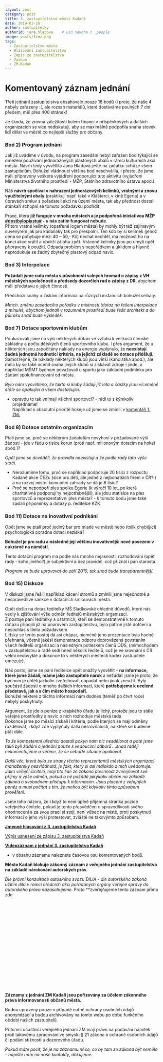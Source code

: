 ```yaml
---
layout: post
category: post
title: 3. zastupitelstvo města Kadaně
date: 2019-03-28
author: zastupitelky
authorId: jana.hladova    # uid nekoho z _people
image: posts/3zmz.png
tags:
  - Zastupitelstvo mesta
  - Hlasovani zastupitelstva
  - Zapis ze zastupitelstva
  - Zaznam 
  - ZM-Kadan
---
```


# Komentovaný záznam jednání 

Třetí jednání zastupitelstva obsahovalo pouze 16 bodů (i proto, že naše 4 nebyly zařazeny :(, ale rozsah materiálů, které dostáváme pouhých 7 dní předem, měl přes 400 stránek!   

Je škoda, že zrovna záležitosti kolem financí v příspěvkových a dalších organizacích se více nediskutují, 
aby se maximálně podpořila snaha stovek lidí dělat ve městě co nejlepší služby pro občany.

### Bod 2) Program jednání
Jak již uvádíme v úvodu, na program zasedání nebyl zařazen bod týkající se omezení používání jednorázových plastových obalů v rámci kulturních akcí města. Návrh tedy vysvětlila Jana Hladová ještě na začátku schůze všem zastupitelům. Bohužel vládnoucí většina bod neschválila, i přesto, že jsme měli připraveny veškerá vyjádření podporující tuto aktivitu (vyjádření Ministerstva životního prostředí - MŽP, Státního zdravotního ústavu apod.).  

Náš **návrh spočíval v nahrazení jednorázových kelímků, vratnými a znovu využitelnými obaly** (praktikují např. také v Klášterci, v kině Egeria) a v úpravách smluv s pořadateli akcí na území města, tak aby přednost dostali stánkaři schopní se tomuto požadavku podřídit.  

Praxe, která **již funguje v mnoha městech a je podpořená  iniciativou MŽP [#dostbyloplastu#](https://www.dostbyloplastu.cz/) - u nás zatím fungovat nebude**.   
Přitom vratné kelímky (opatřené logem města) by mohly být též zajímavým suvenýrem jak pro kadaňáky tak pro přespolní. Ten kdo by si kelímek (jehož cena se pohybuje mezi 40 – 50,- Kč) nechat nechtěl, má možnost ho na konci akce vrátit a obdrží zálohu zpět. Vrácené kelímky jsou po umytí opět připraveny k použití. Odpadá problém s nepořádkem a úklidem a hlavně neprodukuje se žádný zbytečný plastový odpad navíc.

### Bod 3) Interpelace 
**Požádali jsme radu města s působností valných hromad o zápisy z VH městských společností a předsedy dozorčích rad o zápisy z DR**, abychom měli představu o jejich činnosti.  

Předchozí snahy o získání informací na různých instancích bohužel selhaly.   

*Mmch. změnu zasedacího pořádku v místnosti (dotaz na řešení interpelace z minule), abychom jednali v rozumném prostředí bude řešit architekt a do půlroku snad bude výsledek.* 

### Bod 7) Dotace sportovním klubům 
Poukazovali jsme na výši některých dotací ve vztahu k velikosti členské základny a počtu dětských členů sportovního klubu. I přes argument, že u některých jsou započítány náklady na energie vyplynulo, že **neexistují žádná jednotná hodnotící kritéria, na jejichž základě se dotace přidělují.**
Samozřejmě, že náklady některých klubů jsou větší (kanoistika apod.), ale měla by se také ocenit snaha jiných klubů si získávat zdroje i jinde, a například MŠMT bychom považovali u sportu jako základní podmínku pro žádání spolufinancování od města.   

*Bylo nám vysvětleno, že takto si kluby žádají již léta a částky jsou víceméně stále se opakující a všem dostačující.*   

- opravdu to tak vnímají všichni sportovci? - rádi to s kýmkoliv projednáme!   
Například o absolutní prioritě hokeje už jsme se zmínili v [komentáři 1. ZM.](https://kadan.pirati.cz/aktuality/1zmz.html)

### Bod 8) Dotace ostatním organizacím
Ptali jsme se, proč se některým žadatelům nevyhoví v požadované výši žádosti - jde v řádu o tisíce korun (proti např. milionovým dotacím na hokej apod.)?   

*Opět jsme se dověděli, že pravidla neexistují a že podle rady tato výše stačí.*   

- Nerozumíme tomu, proč se například podporuje 20 tisíci z rozpočtu Kadaně akce ČEZu (sice pro děti, ale jedné z nejbohatších firem v ČR?!) a na rozvoj místní komunitní zahrady se dá je 8 tisíc? 
- Proč se nepodpoří ples spolku Egerie (k výročí 10 let, po která charitativně podporují ty nejpotřebnější), ale jdou statisíce na ples sportovců a reprezentativní ples města? - k tomuto bodu jsme také zaslali připomínky a dotazy p. ředitelce KZK.
  
### Bod 11) Dotace na inovativní podnikání 
Opět jsme se ptali proč jediný bar pro mladé ve městě nebo (tolik chybějící) psychologická poradna dotaci nezíská?  

**Bohužel je pro radu a následně její většinu inovativnější nové posezení v cukrárně na náměstí.**    

Tento dotační program má podle nás mnoho nejasností, rozhodování (opět rady - koho jiného?) je subjektivní a bez pravidel, což přiznal i pan starosta.  

*Program se bude upravovat do září 2019, tak snad bude transparentnější.*

### Bod 15) Diskuze
V diskuzi jsme řešili například kácení stromů a zmínili jsme nejednotné a nespravedlivé sankce v dotačních smlouvách města.   

Opět došlo na dotaz ředitelky MŠ Sladkovské ohledně důvodů, které nás vedly k zjišťování výše odměn ředitelů městských organizací.  
Z postoje paní ředitelky a ostatních, kteří se demonstrativně k tomuto dotazu připojili již na únorovém zastupitelstvu, bylo patrné jisté dotčení a nesouhlas s tímto požadavkem.  
Lidsky se tento postoj dá asi chápat, nicméně jeho prezentace byla hodně přehnaná, včetně jakési demonstrace odporu doprovázená povstáním všech ředitelů organizací a následným potleskem členů ODS, (mimochodem v zastupitelstvu a radě sedí hned několik ředitelů, což je ve srovnání s ČR velmi neobvyklé a dokonce to v některých městech kodex zastupitele omezuje).  

Náš postoj jsme se paní ředitelce opět snažily vysvětlit - **na informace, které jsme žádali, máme jako zastupitelé nárok** a nežádali jsme je proto, že bychom je chtěli jakkoliv zveřejňovat, napadat nebo jinak zneužít. Byly součástí žádosti o mnoho dalších informací, které **potřebujeme k ucelené představě, jak a s čím město hospodaří.**   
Bohužel některé z těchto informací nám dodnes (téměř po čtvrt roce) nebyly poskytnuty.    

Argument, že jde o peníze z krajského úřadu je lichý, protože jsou to stále veřejné prostředky a navíc o nich rozhoduje městská rada.  
Dokonce jsme po měsíci získali i kritéria, podle kterých se mají odměny rozdělovat, i když zde vyplynuly další nesrovnalosti, na které se budeme ptát dále.   

*To že kompetentní úředníci dostali pokyn nám nic nesdělovat a poté jsme také byli žádáni o jednání pouze s vedoucími odborů ...snad raději nekomentujeme a věříme, že se nebude situace opakovat.*

*Další věc, která byla ze strany těchto reprezentantů městských organizací manažersky nezvládnutá, je fakt, který si asi málokdo z nich uvědomuje. Jako veřejní činitelé, mají tito lidé ze zákona povinnost zveřejňovat své příjmy a výše odměn, pokud o ně požádá jakýkoliv občan na základě zákona o svobodném přístupu k informacím. Jsou placeni z veřejných peněz a musí počítat s tím, že mohou být kdykoliv tímto způsobem prověřeni.*  

Jsme toho názoru, že i když to není úplně příjemná stránka pozice veřejného činitele, pokud je tento přesvědčen o spravedlivosti svého ohodnocení a za svou prací si stojí, není vůbec na místě, proti poskytnutí informací o jeho výši protestovat, zvláště ne takovýmto způsobem.   


**[Jmenné hlasování z 3. zastupitelstva Kadaň](https://drive.google.com/open?id=1oODN4Yk6B0cPYpqcDv8sKME5KPF048vB)**

[Výpis usnesení ze zápisu 3. zastupitelstva Kadaň](http://www.mesto-kadan.cz/obcan/9046/vypis-usneseni-ze-zapisu-z-3-zasedani-zastupitelstva-mesta)

**[Videozáznam z jednání 3. zastupitelstva Kadaň](https://www.youtube.com/watch?v=kP8hLFUK0a8)** 
- v obsahu záznamu naleznete časovou osu komentovaných bodů.

**Město Kadaň blokuje zákonný záznam z veřejného jednání zastupitelstva na základě nárokování autorských práv.**

*Dle právní konzultace autoského svazu DILIA - dle autorského zákona užitím díla v rámci úředních akcí pořádaných orgány veřejné správy do autorského práva nazasahujeme.* 
Proto **zveřejňujeme tento záznam přímo zde<script src="https://fast.wistia.com/embed/medias/1b1dx3uygc.jsonp" async></script><script src="https://fast.wistia.com/assets/external/E-v1.js" async></script><div class="wistia_responsive_padding" style="padding:56.25% 0 0 0;position:relative;"><div class="wistia_responsive_wrapper" style="height:100%;left:0;position:absolute;top:0;width:100%;"><div class="wistia_embed wistia_async_1b1dx3uygc videoFoam=true" style="height:100%;position:relative;width:100%"><div class="wistia_swatch" style="height:100%;left:0;opacity:0;overflow:hidden;position:absolute;top:0;transition:opacity 200ms;width:100%;"><img src="https://fast.wistia.com/embed/medias/1b1dx3uygc/swatch" style="filter:blur(5px);height:100%;object-fit:contain;width:100%;" alt="" onload="this.parentNode.style.opacity=1;" /></div></div></div></div>

**Záznamy z jednání ZM Kadaň jsou pořizovány za účelem zákonného práva informovanosti občanů města.** 

Budou upraveny pouze v případě nutné ochrany osobních údajů anonymizací a budou archivovány na tomto webu po dobu funkčního období našich zastupitelů. 

Přítomní účastníci veřejného jednání ZM mají právo na podávání námitek proti takovému zpracování ve smyslu § 21 zákona o ochraně osobních údajů či podání stížnosti u dozorového úřadu.

*Pokud máte pocit, že je na záznamu něco, co by tam ze zákona být nemělo - napište nám na naše kontakty, děkujeme.*

